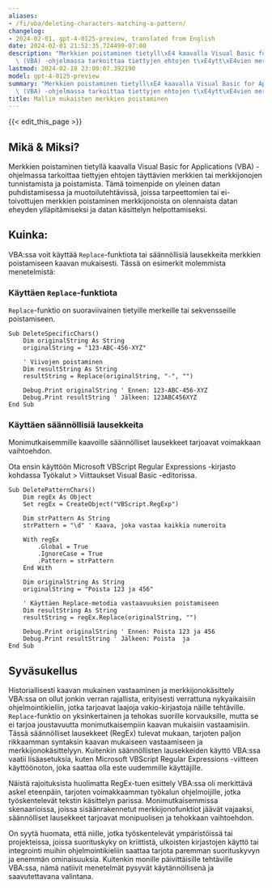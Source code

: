 ```yaml
---
aliases:
- /fi/vba/deleting-characters-matching-a-pattern/
changelog:
- 2024-02-01, gpt-4-0125-preview, translated from English
date: 2024-02-01 21:52:35.724499-07:00
description: "Merkkien poistaminen tietyll\xE4 kaavalla Visual Basic for Applications\
  \ (VBA) -ohjelmassa tarkoittaa tiettyjen ehtojen t\xE4ytt\xE4vien merkkien tai merkkijonojen\u2026"
lastmod: 2024-02-18 23:09:07.392190
model: gpt-4-0125-preview
summary: "Merkkien poistaminen tietyll\xE4 kaavalla Visual Basic for Applications\
  \ (VBA) -ohjelmassa tarkoittaa tiettyjen ehtojen t\xE4ytt\xE4vien merkkien tai merkkijonojen\u2026"
title: Mallin mukaisten merkkien poistaminen
---
```


{{< edit_this_page >}}

## Mikä & Miksi?

Merkkien poistaminen tietyllä kaavalla Visual Basic for Applications (VBA) -ohjelmassa tarkoittaa tiettyjen ehtojen täyttävien merkkien tai merkkijonojen tunnistamista ja poistamista. Tämä toimenpide on yleinen datan puhdistamisessa ja muotoilutehtävissä, joissa tarpeettomien tai ei-toivottujen merkkien poistaminen merkkijonoista on olennaista datan eheyden ylläpitämiseksi ja datan käsittelyn helpottamiseksi.

## Kuinka:

VBA:ssa voit käyttää `Replace`-funktiota tai säännöllisiä lausekkeita merkkien poistamiseen kaavan mukaisesti. Tässä on esimerkit molemmista menetelmistä:

### Käyttäen `Replace`-funktiota

`Replace`-funktio on suoraviivainen tietyille merkeille tai sekvensseille poistamiseen.

```basic
Sub DeleteSpecificChars()
    Dim originalString As String
    originalString = "123-ABC-456-XYZ"
    
    ' Viivojen poistaminen
    Dim resultString As String
    resultString = Replace(originalString, "-", "")
    
    Debug.Print originalString ' Ennen: 123-ABC-456-XYZ
    Debug.Print resultString ' Jälkeen: 123ABC456XYZ
End Sub
```

### Käyttäen säännöllisiä lausekkeita

Monimutkaisemmille kaavoille säännölliset lausekkeet tarjoavat voimakkaan vaihtoehdon.

Ota ensin käyttöön Microsoft VBScript Regular Expressions -kirjasto kohdassa Työkalut > Viittaukset Visual Basic -editorissa.

```basic
Sub DeletePatternChars()
    Dim regEx As Object
    Set regEx = CreateObject("VBScript.RegExp")
    
    Dim strPattern As String
    strPattern = "\d" ' Kaava, joka vastaa kaikkia numeroita
    
    With regEx
        .Global = True
        .IgnoreCase = True
        .Pattern = strPattern
    End With
    
    Dim originalString As String
    originalString = "Poista 123 ja 456"
    
    ' Käyttäen Replace-metodia vastaavuuksien poistamiseen
    Dim resultString As String
    resultString = regEx.Replace(originalString, "")
    
    Debug.Print originalString ' Ennen: Poista 123 ja 456
    Debug.Print resultString ' Jälkeen: Poista  ja 
End Sub
```

## Syväsukellus

Historiallisesti kaavan mukainen vastaaminen ja merkkijonokäsittely VBA:ssa on ollut jonkin verran rajallista, erityisesti verrattuna nykyaikaisiin ohjelmointikieliin, jotka tarjoavat laajoja vakio-kirjastoja näille tehtäville. `Replace`-funktio on yksinkertainen ja tehokas suorille korvauksille, mutta se ei tarjoa joustavuutta monimutkaisempiin kaavan mukaisiin vastaamisiin. Tässä säännölliset lausekkeet (RegEx) tulevat mukaan, tarjoten paljon rikkaamman syntaksin kaavan mukaiseen vastaamiseen ja merkkijonokäsittelyyn. Kuitenkin säännöllisten lausekkeiden käyttö VBA:ssa vaatii lisäasetuksia, kuten Microsoft VBScript Regular Expressions -viitteen käyttöönoton, joka saattaa olla este uudemmille käyttäjille.

Näistä rajoituksista huolimatta RegEx-tuen esittely VBA:ssa oli merkittävä askel eteenpäin, tarjoten voimakkaamman työkalun ohjelmoijille, jotka työskentelevät tekstin käsittelyn parissa. Monimutkaisemmissa skenaarioissa, joissa sisäänrakennetut merkkijonofunktiot jäävät vajaaksi, säännölliset lausekkeet tarjoavat monipuolisen ja tehokkaan vaihtoehdon.

On syytä huomata, että niille, jotka työskentelevät ympäristöissä tai projekteissa, joissa suorituskyky on kriittistä, ulkoisten kirjastojen käyttö tai integrointi muihin ohjelmointikieliin saattaa tarjota paremman suorituskyvyn ja enemmän ominaisuuksia. Kuitenkin monille päivittäisille tehtäville VBA:ssa, nämä natiivit menetelmät pysyvät käytännöllisenä ja saavutettavana valintana.
